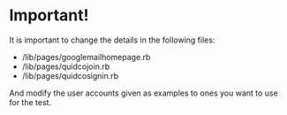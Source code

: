 # Important!

It is important to change the details in the following files:
- /lib/pages/googlemailhomepage.rb
- /lib/pages/quidcojoin.rb
- /lib/pages/quidcosignin.rb

And modify the user accounts given as examples to ones you want to use for the test.
